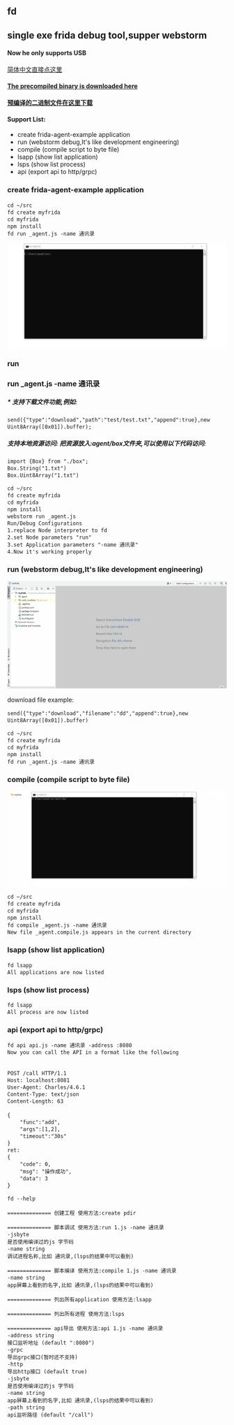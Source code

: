 ## fd 

## single exe frida debug tool,supper webstorm

#### Now he only supports USB

[简体中文直接点这里](./README.MD)

#### [The precompiled binary is downloaded here](https://github.com/a97077088/fd/releases)

#### [预编译的二进制文件在这里下载](https://github.com/a97077088/fd/releases)


#### Support List:

- create frida-agent-example application
- run (webstorm debug,It's like development engineering)
- compile (compile script to byte file)
- lsapp (show list application)
- lsps (show list process)
- api (export api to http/grpc)


### create frida-agent-example application
```
cd ~/src
fd create myfrida
cd myfrida
npm install
fd run _agent.js -name 通讯录
```
![](gif/create.gif)

### run 

### run _agent.js -name 通讯录

##### * 支持下载文件功能,例如:

````
send({"type":"download","path":"test/test.txt","append":true},new Uint8Array([0x01]).buffer);
````

##### 支持本地资源访问: 把资源放入:agent/box文件夹,可以使用以下代码访问:
````
import {Box} from "./box";
Box.String("1.txt")
Box.Uint8Array("1.txt")
````

```
cd ~/src
fd create myfrida
cd myfrida
npm install
webstorm run _agent.js
Run/Debug Configurations 
1.replace Node interpreter to fd
2.set Node parameters "run"
3.set Application parameters "-name 通讯录"
4.Now it's working properly
```

### run (webstorm debug,It's like development engineering)
![](gif/run.gif)

download file example:
```
send({"type":"download","filename":"dd","append":true},new Uint8Array([0x01]).buffer)
```

```
cd ~/src
fd create myfrida
cd myfrida
npm install
fd run _agent.js -name 通讯录
```

### compile (compile script to byte file)
![](gif/compile.gif)
```
cd ~/src
fd create myfrida
cd myfrida
npm install
fd compile _agent.js -name 通讯录
New file _agent.compile.js appears in the current directory
```

### lsapp (show list application)
```
fd lsapp
All applications are now listed
```

### lsps (show list process)
```
fd lsapp
All process are now listed
```

### api (export api to http/grpc)
```
fd api api.js -name 通讯录 -address :8080
Now you can call the API in a format like the following


POST /call HTTP/1.1
Host: localhost:8081
User-Agent: Charles/4.6.1
Content-Type: text/json
Content-Length: 63

{
    "func":"add",
    "args":[1,2],
    "timeout":"30s"
}
ret:
{
	"code": 0,
	"msg": "操作成功",
	"data": 3
}
```


```
fd --help

============== 创建工程 使用方法:create pdir

============== 脚本调试 使用方法:run 1.js -name 通讯录
-jsbyte
是否使用编译过的js 字节码
-name string
调试进程名称,比如 通讯录,(lsps的结果中可以看到)

============== 脚本编译 使用方法:compile 1.js -name 通讯录
-name string
app屏幕上看到的名字,比如 通讯录,(lsps的结果中可以看到)

============== 列出所有application 使用方法:lsapp

============== 列出所有进程 使用方法:lsps

============== api导出 使用方法:api 1.js -name 通讯录
-address string
接口监听地址 (default ":8080")
-grpc
导出grpc接口(暂时还不支持)
-http
导出http接口 (default true)
-jsbyte
是否使用编译过的js 字节码
-name string
app屏幕上看到的名字,比如 通讯录,(lsps的结果中可以看到)
-path string
api监听路径 (default "/call")
```